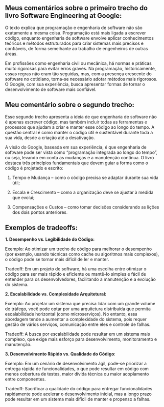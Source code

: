 ## Meus comentários sobre o primeiro trecho do livro Software Engineering at Google:

  O texto explica que programação e engenharia de software não são exatamente a mesma coisa. Programação está mais ligada a escrever código, enquanto engenharia de software envolve aplicar conhecimentos teóricos e métodos estruturados para criar sistemas mais precisos e confiáveis, de forma semelhante ao trabalho de engenheiros de outras áreas.

Em profissões como engenharia civil ou mecânica, há normas e práticas muito rigorosas para evitar erros graves. Na programação, historicamente, essas regras não eram tão seguidas, mas, com a presença crescente do software no cotidiano, torna-se necessário adotar métodos mais rigorosos. O Google, com sua experiência, busca apresentar formas de tornar o desenvolvimento de software mais confiável.



## Meu comentário sobre o segundo trecho:

  Esse segundo trecho apresenta a ideia de que engenharia de software não é apenas escrever código, mas também incluir todas as ferramentas e processos que ajudam a criar e manter esse código ao longo do tempo. A questão central é como manter o código útil e sustentável durante toda a sua vida, desde a criação até a desativação.

A visão do Google, baseada em sua experiência, é que engenharia de software pode ser vista como “programação integrada ao longo do tempo”, ou seja, levando em conta as mudanças e a manutenção contínua. O livro destaca três princípios fundamentais que devem guiar a forma como o código é projetado e escrito:

1. Tempo e Mudança – como o código precisa se adaptar durante sua vida útil;

2. Escala e Crescimento – como a organização deve se ajustar à medida que evolui;

3. Compensações e Custos – como tomar decisões considerando as lições dos dois pontos anteriores.



## Exemplos de tradeoffs:

**1. Desempenho vs. Legibilidade do Código:**

Exemplo: Ao otimizar um trecho de código para melhorar o desempenho (por exemplo, usando técnicas como cache ou algoritmos mais complexos), o código pode se tornar mais difícil de ler e manter.

Tradeoff: Em um projeto de software, há uma escolha entre otimizar o código para ser mais rápido e eficiente ou mantê-lo simples e fácil de entender para os desenvolvedores, facilitando a manutenção e a evolução do sistema.

**2. Escalabilidade vs. Complexidade Arquitetural:**

Exemplo: Ao projetar um sistema que precisa lidar com um grande volume de tráfego, você pode optar por uma arquitetura distribuída que permita escalabilidade horizontal (como microserviços). No entanto, essa abordagem tende a aumentar a complexidade do sistema, pois requer gestão de vários serviços, comunicação entre eles e controle de falhas.

Tradeoff: A busca por escalabilidade pode resultar em um sistema mais complexo, que exige mais esforço para desenvolvimento, monitoramento e manutenção.

**3. Desenvolvimento Rápido vs. Qualidade do Código:**

Exemplo: Em um cenário de desenvolvimento ágil, pode-se priorizar a entrega rápida de funcionalidades, o que pode resultar em código com menos cobertura de testes, maior dívida técnica ou maior acoplamento entre componentes.

Tradeoff: Sacrificar a qualidade do código para entregar funcionalidades rapidamente pode acelerar o desenvolvimento inicial, mas a longo prazo pode resultar em um sistema mais difícil de manter e propenso a falhas.




